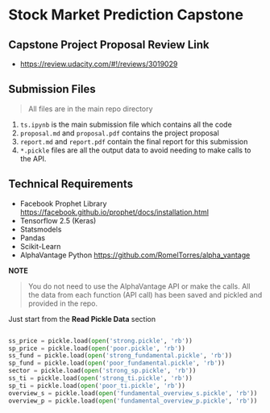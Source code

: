 # Stock Market Prediction Capstone

## Capstone Project Proposal Review Link

* https://review.udacity.com/#!/reviews/3019029

## Submission Files

> All files are in the main repo directory

1. `ts.ipynb` is the main submission file which contains all the code
2. `proposal.md` and `proposal.pdf` contains the project proposal 
3. `report.md` and `report.pdf` contain the final report for this submission 
4. `*.pickle` files are all the output data to avoid needing to make calls to the API.

## Technical Requirements

* Facebook Prophet Library  https://facebook.github.io/prophet/docs/installation.html
* Tensorflow 2.5 (Keras)
* Statsmodels 
* Pandas 
* Scikit-Learn
* AlphaVantage Python  https://github.com/RomelTorres/alpha_vantage 

**NOTE**

>  You do not need to use the AlphaVantage API or make the calls. All the data from each function (API call) has been saved and pickled and provided in the repo.

Just start from the **Read Pickle Data** section

```python

ss_price = pickle.load(open('strong.pickle', 'rb'))
sp_price = pickle.load(open('poor.pickle', 'rb'))
ss_fund = pickle.load(open('strong_fundamental.pickle', 'rb'))
sp_fund = pickle.load(open('poor_fundamental.pickle', 'rb'))
sector = pickle.load(open('strong_sp.pickle', 'rb'))
ss_ti = pickle.load(open('strong_ti.pickle', 'rb'))
sp_ti = pickle.load(open('poor_ti.pickle', 'rb'))
overview_s = pickle.load(open('fundamental_overview_s.pickle', 'rb'))
overview_p = pickle.load(open('fundamental_overview_p.pickle', 'rb'))
```

